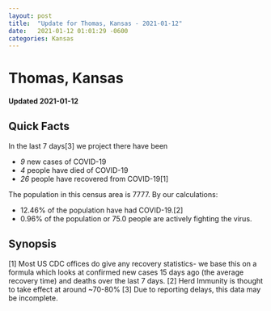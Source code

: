 ```yaml
---
layout: post
title:  "Update for Thomas, Kansas - 2021-01-12"
date:   2021-01-12 01:01:29 -0600
categories: Kansas
---
```


# Thomas, Kansas
#### Updated 2021-01-12

## Quick Facts

In the last 7 days[3] we project there have been
- *9* new cases of COVID-19
- *4* people have died of COVID-19
- *26* people have recovered from COVID-19[1]

The population in this census area is 7777. By our calculations:
- 12.46% of the population have had COVID-19.[2]
- 0.96% of the population or 75.0 people are actively fighting the virus.

## Synopsis




[1] Most US CDC offices do give any recovery statistics- we base this on a formula which looks at confirmed new cases
15 days ago (the average recovery time) and deaths over the last 7 days.
[2] Herd Immunity is thought to take effect at around ~70-80%
[3] Due to reporting delays, this data may be incomplete. 
    